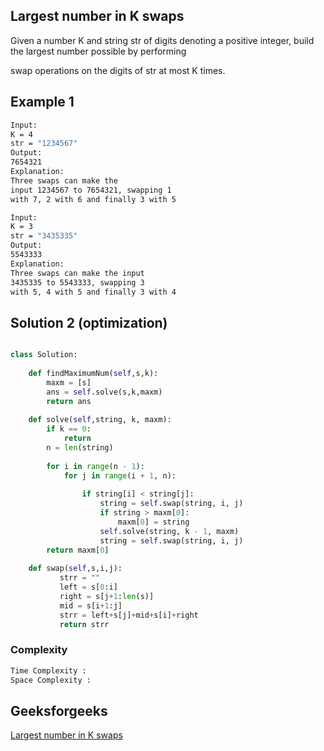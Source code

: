 ## Largest number in K swaps
Given a number K and string str of digits denoting a positive integer, build the largest number possible by performing 

swap operations on the digits of str at most K times.

## Example 1


```bash
Input:
K = 4
str = "1234567"
Output:
7654321
Explanation:
Three swaps can make the
input 1234567 to 7654321, swapping 1
with 7, 2 with 6 and finally 3 with 5

Input:
K = 3
str = "3435335"
Output:
5543333
Explanation:
Three swaps can make the input
3435335 to 5543333, swapping 3 
with 5, 4 with 5 and finally 3 with 4 
```


## Solution 2 (optimization)

```Python

class Solution:
   
    def findMaximumNum(self,s,k):
        maxm = [s]
        ans = self.solve(s,k,maxm)
        return ans
        
    def solve(self,string, k, maxm):
        if k == 0:
            return
        n = len(string)
     
        for i in range(n - 1):
            for j in range(i + 1, n):
     
                if string[i] < string[j]:
                    string = self.swap(string, i, j)
                    if string > maxm[0]:
                        maxm[0] = string
                    self.solve(string, k - 1, maxm)
                    string = self.swap(string, i, j)
        return maxm[0]
        
    def swap(self,s,i,j):
           strr = ""
           left = s[0:i]
           right = s[j+1:len(s)]
           mid = s[i+1:j]
           strr = left+s[j]+mid+s[i]+right
           return strr
```
### Complexity
 
```bash
Time Complexity : 
Space Complexity : 
```

## Geeksforgeeks
[Largest number in K swaps](https://practice.geeksforgeeks.org/problems/largest-number-in-k-swaps-1587115620/1?page=1&status[]=unsolved&category[]=Recursion&category[]=Backtracking&sortBy=submissions)
